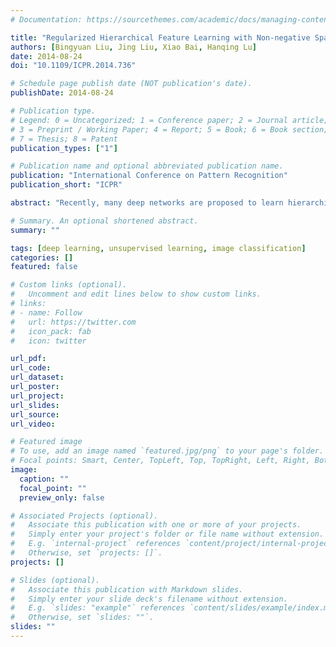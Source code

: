 ```yaml
---
# Documentation: https://sourcethemes.com/academic/docs/managing-content/

title: "Regularized Hierarchical Feature Learning with Non-negative Sparsity and Selectivity for Image Classification"
authors: [Bingyuan Liu, Jing Liu, Xiao Bai, Hanqing Lu]
date: 2014-08-24
doi: "10.1109/ICPR.2014.736"

# Schedule page publish date (NOT publication's date).
publishDate: 2014-08-24

# Publication type.
# Legend: 0 = Uncategorized; 1 = Conference paper; 2 = Journal article;
# 3 = Preprint / Working Paper; 4 = Report; 5 = Book; 6 = Book section;
# 7 = Thesis; 8 = Patent
publication_types: ["1"]

# Publication name and optional abbreviated publication name.
publication: "International Conference on Pattern Recognition"
publication_short: "ICPR"

abstract: "Recently, many deep networks are proposed to learn hierarchical image representation to replace traditional hand-designed features. To enhance the ability of the generative model to tackle discriminative computer vision tasks (e.g. image classification), we propose a hierarchical deconvolutional network with two biologically inspired properties incorporated, i.e., non-negative sparsity and selectivity. First, we propose a single layer deconvolutional model with a raw image as input, attempting to decompose the input as a weighted sum of feature maps convolving with filters. Here, the filters are the model parameters common to all the inputs, while the feature maps and the summing weights are specific to the input. The non-negative sparsity is formulated as the /i-norm regularizer on the feature map, which is used to generate feature representations for image classification. And the selectivity is forced on the filters to make different filters active different inputs, through requiring the sparsity on the summing weights specifically. The two properties are summarized into an overall cost function, which can be solved with an alternatively iterative algorithm. Then, we build multiple layer deconvolutional network by stacking the single models, where the next-layer inputs are the results of a 3D max-pooling operation on the inferred feature maps of the front layer, and train the network in a greedy layer wise scheme. Finally, we explore the feature maps of each layer to generate the image representations and input them to a SVM classifier for the classification task. Experiments on two image benchmark datasets of Caltech-101 and Caltech-256 demonstrate the encouraging performance of our model compared with other deep feature learning models as well as some hand-designed features."

# Summary. An optional shortened abstract.
summary: ""

tags: [deep learning, unsupervised learning, image classification]
categories: []
featured: false

# Custom links (optional).
#   Uncomment and edit lines below to show custom links.
# links:
# - name: Follow
#   url: https://twitter.com
#   icon_pack: fab
#   icon: twitter

url_pdf:
url_code:
url_dataset:
url_poster:
url_project:
url_slides:
url_source:
url_video:

# Featured image
# To use, add an image named `featured.jpg/png` to your page's folder. 
# Focal points: Smart, Center, TopLeft, Top, TopRight, Left, Right, BottomLeft, Bottom, BottomRight.
image:
  caption: ""
  focal_point: ""
  preview_only: false

# Associated Projects (optional).
#   Associate this publication with one or more of your projects.
#   Simply enter your project's folder or file name without extension.
#   E.g. `internal-project` references `content/project/internal-project/index.md`.
#   Otherwise, set `projects: []`.
projects: []

# Slides (optional).
#   Associate this publication with Markdown slides.
#   Simply enter your slide deck's filename without extension.
#   E.g. `slides: "example"` references `content/slides/example/index.md`.
#   Otherwise, set `slides: ""`.
slides: ""
---
```

